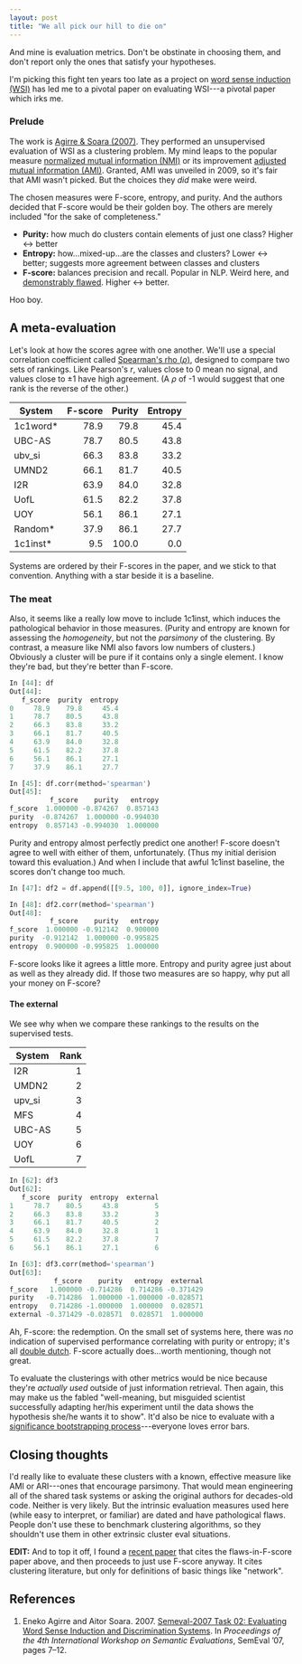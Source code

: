 ```yaml
---
layout: post
title: "We all pick our hill to die on"
---
```


And mine is evaluation metrics. Don't be obstinate in choosing them, and don't report only the ones that satisfy your hypotheses.

I'm picking this fight ten years too late as a project on [word sense induction (WSI)](https://en.wikipedia.org/wiki/Word-sense_induction) has led me to a pivotal paper on evaluating WSI---a pivotal paper which irks me.

### Prelude

The work is [Agirre & Soara (2007)](#references). They performed an unsupervised evaluation of WSI as a clustering problem. My mind leaps to the popular measure [normalized mutual information (NMI)](https://en.wikipedia.org/wiki/Variation_of_information) or its improvement [adjusted mutual information (AMI)](https://en.wikipedia.org/wiki/Adjusted_mutual_information). Granted, AMI was unveiled in 2009, so it's fair that AMI wasn't picked. But the choices they *did* make were weird.

The chosen measures were F-score, entropy, and purity. And the authors decided that F-score would be their golden boy. The others are merely included "for the sake of completeness."

* **Purity:** how much do clusters contain elements of just one class? Higher ↔ better
* **Entropy:** how…mixed-up…are the classes and clusters?  Lower ↔ better; suggests more agreement between classes and clusters
* **F-score:** balances precision and recall. Popular in NLP. Weird here, and [demonstrably flawed](https://arxiv.org/pdf/1503.06410.pdf). Higher ↔ better.

Hoo boy.

## A meta-evaluation

Let's look at how the scores agree with one another. We'll use a special correlation coefficient called [Spearman's rho ($\rho$)](https://en.wikipedia.org/wiki/Spearman's_rank_correlation_coefficient), designed to compare two sets of rankings. Like Pearson's $r$, values close to 0 mean no signal, and values close to ±1 have high agreement. (A $\rho$ of -1 would suggest that one rank is the reverse of the other.)

| System | F-score | Purity | Entropy |
|----------|-----:|------:|-----:|
| 1c1word* | 78.9 |  79.8 | 45.4 |
| UBC-AS   | 78.7 |  80.5 | 43.8 |
| ubv_si   | 66.3 |  83.8 | 33.2 |
| UMND2    | 66.1 |  81.7 | 40.5 |
| I2R      | 63.9 |  84.0 | 32.8 |
| UofL     | 61.5 |  82.2 | 37.8 |
| UOY      | 56.1 |  86.1 | 27.1 |
| Random*  | 37.9 |  86.1 | 27.7 |
| 1c1inst* |  9.5 | 100.0 |  0.0 |

Systems are ordered by their F-scores in the paper, and we stick to that convention. Anything with a star beside it is a baseline. 

### The meat

Also, it seems like a really low move to include 1c1inst, which induces the pathological behavior in those measures. (Purity and entropy are known for assessing the *homogeneity*, but not the *parsimony* of the clustering. By contrast, a measure like NMI also favors low numbers of clusters.) Obviously a cluster will be pure if it contains only a single element. I know they're bad, but they're better than F-score. 

```python
In [44]: df
Out[44]: 
   f_score  purity  entropy
0     78.9    79.8     45.4
1     78.7    80.5     43.8
2     66.3    83.8     33.2
3     66.1    81.7     40.5
4     63.9    84.0     32.8
5     61.5    82.2     37.8
6     56.1    86.1     27.1
7     37.9    86.1     27.7

In [45]: df.corr(method='spearman')
Out[45]: 
          f_score    purity   entropy
f_score  1.000000 -0.874267  0.857143
purity  -0.874267  1.000000 -0.994030
entropy  0.857143 -0.994030  1.000000
```
Purity and entropy almost perfectly predict one another! F-score doesn't agree to well with either of them, unfortunately. (Thus my initial derision toward this evaluation.) And when I include that awful 1c1inst baseline, the scores don't change too much.

```python
In [47]: df2 = df.append([[9.5, 100, 0]], ignore_index=True)

In [48]: df2.corr(method='spearman')
Out[48]: 
          f_score    purity   entropy
f_score  1.000000 -0.912142  0.900000
purity  -0.912142  1.000000 -0.995825
entropy  0.900000 -0.995825  1.000000
```
F-score looks like it agrees a little more. Entropy and purity agree just about as well as they already did. If those two measures are so happy, why put all your money on F-score?

#### The external

We see why when we compare these rankings to the results on the supervised tests.

| System | Rank |
| ------ | ---: |
| I2R    | 1  |             
| UMDN2  | 2  |              
| upv_si | 3  |               
| MFS    | 4  |            
| UBC-AS | 5  |               
| UOY    | 6  |            
| UofL   | 7  |     

```python
In [62]: df3
Out[62]: 
   f_score  purity  entropy  external
1     78.7    80.5     43.8         5
2     66.3    83.8     33.2         3
3     66.1    81.7     40.5         2
4     63.9    84.0     32.8         1
5     61.5    82.2     37.8         7
6     56.1    86.1     27.1         6

In [63]: df3.corr(method='spearman')
Out[63]: 
           f_score    purity   entropy  external
f_score   1.000000 -0.714286  0.714286 -0.371429
purity   -0.714286  1.000000 -1.000000 -0.028571
entropy   0.714286 -1.000000  1.000000  0.028571
external -0.371429 -0.028571  0.028571  1.000000
```        

Ah, F-score: the redemption. On the small set of systems here, there was *no* indication of supervised performance correlating with purity or entropy; it's all [double dutch](https://dictionary.cambridge.org/dictionary/english/double-dutch). F-score actually does…worth mentioning, though not great.

To evaluate the clusterings with other metrics would be nice because they're *actually used* outside of just information retrieval. Then again, this may make us the fabled "well-meaning, but misguided scientist successfully adapting her/his experiment until the data shows the hypothesis she/he wants it to show". It'd also be nice to evaluate with a [significance bootstrapping process](http://www.aclweb.org/anthology/W04-3250)---everyone loves error bars.

## Closing thoughts

I'd really like to evaluate these clusters with a known, effective measure like AMI or ARI---ones that encourage parsimony. That would mean engineering all of the shared task systems or asking the original authors for decades-old code. Neither is very likely. But the intrinsic evaluation measures used here (while easy to interpret, or familiar) are dated and have pathological flaws. People don't use these to benchmark clustering algorithms, so they shouldn't use them in other extrinsic cluster eval situations. 

**EDIT:** And to top it off, I found a [recent paper](http://journals.plos.org/plosone/article?id=10.1371/journal.pone.0178650) that cites the flaws-in-F-score paper above, and then proceeds to just use F-score anyway. It cites clustering literature, but only for definitions of basic things like "network". 

## References

1. Eneko Agirre and Aitor Soara. 2007. [Semeval-2007 Task 02: Evaluating Word Sense Induction and Discrimination Systems](http://aclweb.org/anthology/S07-1). In *Proceedings of the 4th International Workshop on Semantic Evaluations*, SemEval ’07, pages 7–12.
